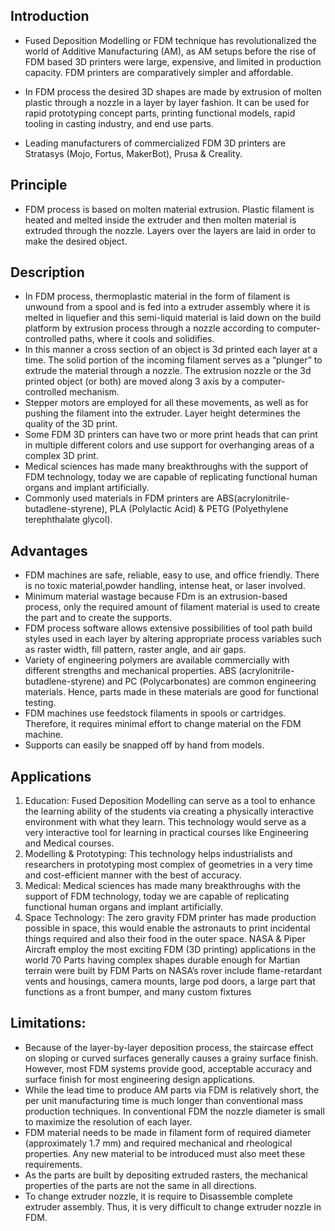 ## Introduction

* Fused Deposition Modelling or FDM technique has revolutionalized the world of Additive Manufacturing (AM), as AM setups before the rise of FDM based 3D printers were large, expensive, and limited in production capacity. FDM printers are comparatively simpler and affordable.

* In FDM process the desired 3D shapes are made by extrusion of molten plastic through a nozzle in a layer by layer fashion. It can be used for rapid prototyping concept parts, printing functional models, rapid tooling in casting industry, and end use parts.

* Leading manufacturers of commercialized FDM 3D printers are Stratasys (Mojo, Fortus, MakerBot), Prusa & Creality. 

## Principle
* FDM process is based on molten material extrusion. Plastic filament is heated and melted inside the extruder and then molten material is extruded through the nozzle. Layers over the layers are laid in order to make the desired object.

## Description
* In FDM process, thermoplastic material in the form of filament is unwound from a spool and is fed into a extruder assembly where it is melted in liquefier and this semi-liquid material is laid down on the build platform by extrusion process through a nozzle according to computer-controlled paths, where it cools and solidifies.
* In this manner a cross section of an object is 3d printed each layer at a time. The solid portion of the incoming filament serves as a “plunger” to extrude the material through a nozzle. The extrusion nozzle or the 3d printed object (or both) are moved along 3 axis by a computer-controlled mechanism. 
* Stepper motors are employed for all these movements, as well as for pushing the filament into the extruder. Layer height determines the quality of the 3D print. 
* Some FDM 3D printers can have two or more print heads that can print in multiple different colors and use support for overhanging areas of a complex 3D print. 
* Medical sciences has made many breakthroughs with the support of FDM technology, today we are capable of replicating functional human organs and implant artificially.
* Commonly used materials in FDM printers are ABS(acrylonitrile-butadlene-styrene), PLA (Polylactic Acid) & PETG (Polyethylene terephthalate glycol).

## Advantages
* FDM machines are safe, reliable, easy to use, and office friendly. There is no toxic material,powder handling, intense heat, or laser involved.
* Minimum material wastage because FDm is an extrusion-based process, only the required amount of filament material is used to create the part and to create the supports.
* FDM process software allows extensive possibilities of tool path build styles used in each layer by altering appropriate process variables such as raster width, fill pattern, raster angle, and air gaps.
* Variety of engineering polymers are available commercially with different strengths and mechanical properties. ABS (acrylonitrile-butadlene-styrene) and PC (Polycarbonates) are common engineering materials. Hence, parts made in these materials are good for functional testing. 
* FDM machines use feedstock filaments in spools or cartridges. Therefore, it requires minimal effort to change material on the FDM machine.
* Supports can easily be snapped off by hand from models.

## Applications
1.	Education: Fused Deposition Modelling can serve as a tool to enhance the learning ability of the students via creating a physically interactive environment with what they learn. This technology would serve as a very interactive tool for learning in practical courses like Engineering and Medical courses.
2.	Modelling & Prototyping: This technology helps industrialists and researchers in prototyping most complex of geometries in a very time and cost-efficient manner with the best of accuracy.
3.	Medical: Medical sciences has made many breakthroughs with the support of FDM technology, today we are capable of replicating functional human organs and implant artificially.
4.	Space Technology: The zero gravity FDM printer has made production possible in space, this would enable the astronauts to print incidental things required and also their food in the outer space. NASA & Piper Aircraft employ the most exciting FDM (3D printing) applications in the world 70 Parts having complex shapes durable enough for Martian terrain were built by FDM Parts on NASA’s rover include flame-retardant vents and housings, camera mounts, large pod doors, a large part that functions as a front bumper, and many custom fixtures


## Limitations:
* Because of the layer-by-layer deposition process, the staircase effect on sloping or curved surfaces generally causes a grainy surface finish. However, most FDM systems provide good, acceptable accuracy and surface finish for most engineering design applications.
* While the lead time to produce AM parts via FDM is relatively short, the per unit manufacturing time is much longer than conventional mass production techniques. In conventional FDM the nozzle diameter is small to maximize the resolution of each layer.
* FDM material needs to be made in filament form of required diameter (approximately 1.7 mm) and required mechanical and rheological properties. Any new material to be introduced must also meet these requirements.
* As the parts are built by depositing extruded rasters, the mechanical properties of the parts are not the same in all directions.
* To change extruder nozzle, it is require to Disassemble complete extruder assembly. Thus, it  is very difficult to change extruder nozzle in FDM.